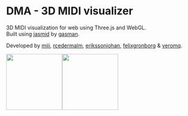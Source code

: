 # DMA - 3D MIDI visualizer
3D MIDI visualization for web using Three.js and WebGL.<br>
Built using [jasmid](https://github.com/gasman/jasmid) by [gasman](https://github.com/gasman).

Developed by [miii](https://github.com/miii), [rcedermalm](https://github.com/rcedermalm), [erikssonjohan](https://github.com/erikssonjohan), [felixgronborg](https://github.com/felixgronborg) & [veromq](https://github.com/veromq).

<img src="http://www.pixelstech.net/article/images/three_logo.jpg" height="150px"><img src="https://upload.wikimedia.org/wikipedia/commons/thumb/6/61/HTML5_logo_and_wordmark.svg/250px-HTML5_logo_and_wordmark.svg.png" height="150px">
